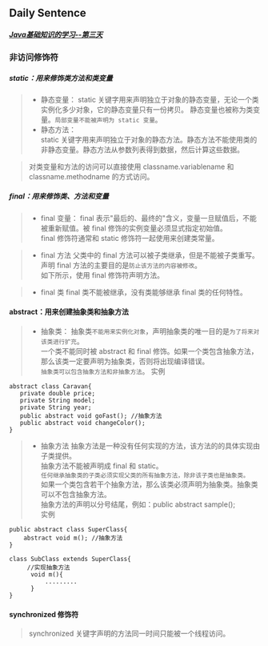 ## **Daily Sentence**
#### <u>*Java基础知识的学习--第三天*</u>

### 非访问修饰符 
##### static：用来修饰类方法和类变量
> + 静态变量： 
> static 关键字用来声明独立于对象的静态变量，无论一个类实例化多少对象，它的静态变量只有一份拷贝。 静态变量也被称为类变量。`局部变量不能被声明为 static 变量`。  
> + 静态方法：  
>  static 关键字用来声明独立于对象的静态方法。静态方法不能使用类的非静态变量。静态方法从参数列表得到数据，然后计算这些数据。

>  对类变量和方法的访问可以直接使用 classname.variablename 和 classname.methodname 的方式访问。
##### final：用来修饰类、方法和变量
> + final 变量：
>  final 表示"最后的、最终的"含义，变量一旦赋值后，不能被重新赋值。被 final 修饰的实例变量必须显式指定初始值。  
>  final 修饰符通常和 static 修饰符一起使用来创建类常量。  

> + final 方法
>  父类中的 final 方法可以被子类继承，但是不能被子类重写。  
>  声明 final 方法的主要目的是`防止该方法的内容被修改`。  
>  如下所示，使用 final 修饰符声明方法。

> + final 类
> final 类不能被继承，没有类能够继承 final 类的任何特性。 

#### abstract：用来创建抽象类和抽象方法
> + 抽象类：
> 抽象类`不能用来实例化对象`，声明抽象类的唯一目的是`为了将来对该类进行扩充`。  
> 一个类不能同时被 abstract 和 final 修饰。如果一个类包含抽象方法，那么该类一定要声明为抽象类，否则将出现编译错误。  
> `抽象类可以包含抽象方法和非抽象方法`。
实例
```
abstract class Caravan{
   private double price;
   private String model;
   private String year;
   public abstract void goFast(); //抽象方法
   public abstract void changeColor();
}
```
> + 抽象方法
> 抽象方法是一种没有任何实现的方法，该方法的的具体实现由子类提供。  
> 抽象方法不能被声明成 final 和 static。  
> `任何继承抽象类的子类必须实现父类的所有抽象方法，除非该子类也是抽象类。`  
> 如果一个类包含若干个抽象方法，那么该类必须声明为抽象类。抽象类可以不包含抽象方法。   
> 抽象方法的声明以分号结尾，例如：public abstract sample();     
> 实例
```
public abstract class SuperClass{
    abstract void m(); //抽象方法
}
 
class SubClass extends SuperClass{
     //实现抽象方法
      void m(){
          .........
      }
}
```
#### synchronized 修饰符
> synchronized 关键字声明的方法同一时间只能被一个线程访问。